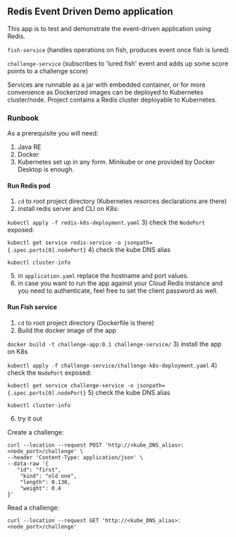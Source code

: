 ## Redis Event Driven Demo application

This app is to test and demonstrate the event-driven application using Redis.

`fish-service` (handles operations on fish, produces event once fish is lured)

`challenge-service` (subscribes to 'lured fish' event and adds up some score points to a challenge score)

Services are runnable as a jar with embedded container, 
or for more convenience as Dockerized images can be deployed to Kubernetes cluster/node.
Project contains a Redis cluster deployable to Kubernetes.

### Runbook
As a prerequisite you will need:
1) Java RE
2) Docker
3) Kubernetes set up in any form.
Minikube or one provided by Docker Desktop is enough.

#### Run Redis pod
1) `cd` to root project directory (Kubernetes resorces declarations are there)
2) install redis server and CLI on K8s:

`kubectl apply -f redis-k8s-deployment.yaml`
3) check the `NodePort` exposed:

`kubectl get service redis-service -o jsonpath={.spec.ports[0].nodePort}`
4) check the kube DNS alias

`kubectl cluster-info`

5) in `application.yaml` replace the hostname and port values.
6) in case you want to run the app against your Cloud Redis instance and you need to authenticate,
feel free to set the client password as well.

#### Run Fish service
1) `cd` to root project directory (Dockerfile is there)
2) Build the docker image of the app

`docker build -t challenge-app:0.1 challenge-service/`
3) install the app on K8s

`kubectl apply -f challenge-service/challenge-k8s-deployment.yaml`
4) check the `NodePort` exposed:

`kubectl get service challenge-service -o jsonpath={.spec.ports[0].nodePort}`
5) check the kube DNS alias

`kubectl cluster-info`

6) try it out

Create a challenge:
```
curl --location --request POST 'http://<kube_DNS_alias>:<node_port>/challenge' \
--header 'Content-Type: application/json' \
--data-raw '{
   "id": "first",
    "kind": "old one",
    "length": 0.130,
    "weight": 0.4
}'
```
Read a challenge:
```
curl --location --request GET 'http://<kube_DNS_alias>:<node_port>/challenge'
```